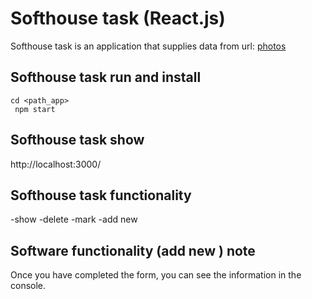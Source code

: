 


# Softhouse task (React.js)

Softhouse task is an application that supplies data from url: [photos](https://jsonplaceholder.typicode.com/photos)

## Softhouse task run and install
```
cd <path_app>
 npm start
 ```
 

 
## Softhouse task show

http://localhost:3000/

## Softhouse task functionality
-show
-delete
-mark
-add new

## Software functionality (add new ) note

  Once you have completed the form, you can see the information in the console.